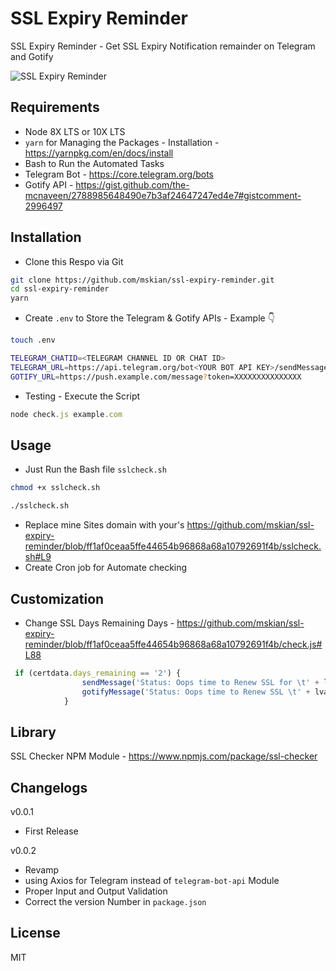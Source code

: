 # SSL Expiry Reminder

SSL Expiry Reminder - Get SSL Expiry Notification remainder on Telegram and Gotify  

![SSL Expiry Reminder](https://raw.githubusercontent.com/mskian/ssl-expiry-reminder/master/Screenshot.png)  

## Requirements

- Node 8X LTS or 10X LTS
- `yarn` for Managing the Packages - Installation - <https://yarnpkg.com/en/docs/install>
- Bash to Run the Automated Tasks
- Telegram Bot - <https://core.telegram.org/bots>
- Gotify API - <https://gist.github.com/the-mcnaveen/2788985648490e7b3af24647247ed4e7#gistcomment-2996497>

## Installation

- Clone this Respo via Git

```bash
git clone https://github.com/mskian/ssl-expiry-reminder.git
cd ssl-expiry-reminder
yarn
```

- Create `.env` to Store the Telegram & Gotify APIs - Example 👇

```bash
touch .env
```

```bash
TELEGRAM_CHATID=<TELEGRAM CHANNEL ID OR CHAT ID>
TELEGRAM_URL=https://api.telegram.org/bot<YOUR BOT API KEY>/sendMessage
GOTIFY_URL=https://push.example.com/message?token=XXXXXXXXXXXXXXX
```

- Testing - Execute the Script

```js
node check.js example.com
```

## Usage

- Just Run the Bash file `sslcheck.sh`

```bash
chmod +x sslcheck.sh
```

```bash
./sslcheck.sh
```

- Replace mine Sites domain with your's <https://github.com/mskian/ssl-expiry-reminder/blob/ff1af0ceaa5ffe44654b96868a68a10792691f4b/sslcheck.sh#L9>
- Create Cron job for Automate checking

## Customization

- Change SSL Days Remaining Days - <https://github.com/mskian/ssl-expiry-reminder/blob/ff1af0ceaa5ffe44654b96868a68a10792691f4b/check.js#L88>

```js
 if (certdata.days_remaining == '2') {
                sendMessage('Status: Oops time to Renew SSL for \t' + lval + '\t' + emoji.get("rotating_light"));
                gotifyMessage('Status: Oops time to Renew SSL \t' + lval + '\t' + emoji.get("rotating_light"));
            }
```

## Library

SSL Checker NPM Module - <https://www.npmjs.com/package/ssl-checker>

## Changelogs

v0.0.1

- First Release

v0.0.2

- Revamp
- using Axios for Telegram instead of `telegram-bot-api` Module
- Proper Input and Output Validation
- Correct the version Number in `package.json`

## License

MIT
